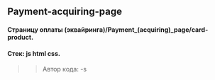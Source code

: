 ## Payment-acquiring-page
#### Cтраницу оплаты (эквайринга)/Payment_(acquiring)_page/card-product.
#### Стек: js html css.
>> Автор кода: -s 
